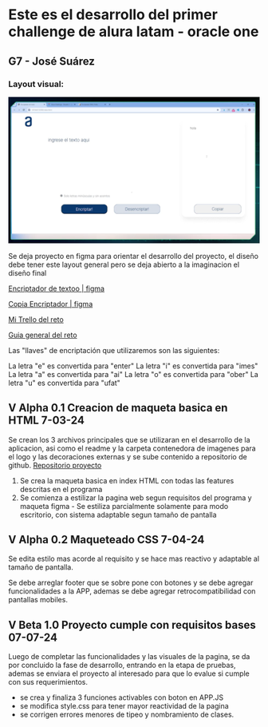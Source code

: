 # Este es el desarrollo del primer challenge de alura latam - oracle one
## G7 - José Suárez


### Layout visual:
![Como deberia verse el proyecto final](.\imagenes\mockup.png)

Se deja proyecto en figma para orientar el desarrollo del proyecto, el diseño debe tener este layout general pero se deja abierto a la imaginacion el diseño final

[Encriptador de textoo | figma](https://www.figma.com/design/trP3p5nEh7XUyB3n2bomjP/Alura-Challenge---Desaf%C3%ADo-1---L%C3%B3gica?node-id=0-1&t=J3eaw8cZjFaQHPC0-0)


[Copia Encriptador | figma
](https://www.figma.com/design/VP0pHBJpzZMMKUw7rLIiza/Alura-Challenge---Desaf%C3%ADo-1---L%C3%B3gica-(Copy)?node-id=0-1&t=iBazfLfWeNXSptc2-0)

[Mi Trello del reto](https://trello.com/b/dDzkvpz3/encriptador-de-texto)

[Guia general del reto](https://caelum-online-public.s3.amazonaws.com/oracle-one-fase2/1._ESP_Challenge_-_Encriptador_vfinal_1.pdf)


Las "llaves" de encriptación que utilizaremos son las siguientes:

La letra "e" es convertida para "enter"
La letra "i" es convertida para "imes"
La letra "a" es convertida para "ai"
La letra "o" es convertida para "ober"
La letra "u" es convertida para "ufat"



## V Alpha 0.1 Creacion de maqueta basica en HTML 7-03-24

Se crean los 3 archivos principales que se utilizaran en el desarrollo de la aplicacion, asi como el readme y la carpeta contenedora de imagenes para el logo y las decoraciones externas y se sube contenido a repositorio de github.
[Repositorio proyecto](https://github.com/JosephSP/oracleone-challenge-1-encriptador-texto)

1. Se crea la maqueta basica en index HTML con todas las features descritas en el programa
2. Se comienza a estilizar la pagina web segun requisitos del programa y maqueta figma
        - Se estiliza parcialmente solamente para modo escritorio, con sistema adaptable segun tamaño de pantalla


## V Alpha 0.2 Maqueteado CSS 7-04-24

Se edita estilo mas acorde al requisito y se hace mas reactivo y adaptable al tamaño de pantalla.

Se debe arreglar footer que se sobre pone con botones y se debe agregar funcionalidades a la APP, ademas se debe agregar retrocompatibilidad con pantallas mobiles.

## V Beta 1.0 Proyecto cumple con requisitos bases 07-07-24

Luego de completar las funcionalidades y las visuales de la pagina, se da por concluido la fase de desarrollo, entrando en la etapa de pruebas, ademas se enviara el proyecto al interesado para que lo evalue si cumple con sus requerimientos.

- se crea y finaliza 3 funciones activables con boton en APP.JS
- se modifica style.css para tener mayor reactividad de la pagina
- se corrigen errores menores de tipeo y nombramiento de clases.